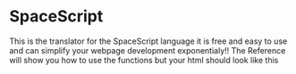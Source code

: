 # SpaceScript
This is the translator for the SpaceScript language it is free and easy to use and can simplify your webpage development exponentialy!! The Reference will show you how to use the functions but your html should look like this 
<!DOCTYPE html>
<head></head>
<body>
<space-script>
  </space-script>
  <script src="SpaceScript Minor Functions.js"></script>
  <script src="SpaceScript works.js"></script><!--In This Order-->
</body>
</html>
